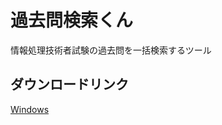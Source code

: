 # 過去問検索くん
情報処理技術者試験の過去問を一括検索するツール

## ダウンロードリンク
[Windows](https://github.com/yuunagi0/kakomon/releases/download/v1.0.0/kakomon.exe)
